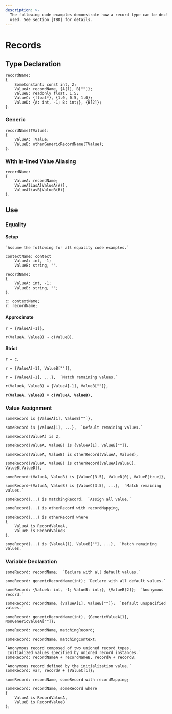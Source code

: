```yaml
---
description: >-
  The following code examples demonstrate how a record type can be declared and
  used. See section [TBD] for details.
---
```


# Records

## Type Declaration

```
recordName: 
{
    SomeConstant: const int, 2;
    ValueA: recordName, {A[1], B[""]};
    ValueB: readonly float, 1.5;
    ValueC: {float*}, {1.0, 0.5, 1.0};
    ValueD: {A: int, -1; B: int;}, {B[2]};
}.
```

### Generic

```
recordName(TValue):
{
    ValueA: TValue;
    ValueB: otherGenericRecordName(TValue);
}.
```

### With In-lined Value Aliasing

```
recordName:
{
    ValueA: recordName;
    ValueAliasA[ValueA(A)],
    ValueAliasB[ValueB(B)]
}.
```

## Use

### Equality

#### Setup

```
`Assume the following for all equality code examples.`

contextName: context
    ValueA: int, -1;
    ValueB: string, "".

recordName:
{
    ValueA: int, -1;
    ValueB: string, "";
}.

c: contextName;
r: recordName;
```

#### Approximate

```
r ~ {ValueA[-1]},
```

```
r(ValueA, ValueB) ~ c(ValueB),
```

#### Strict

```
r = c,
```

```
r = {ValueA[-1], ValueB[""]},
```

```
r = {ValueA[-1], ...},  `Match remaining values.`
```

```
r(ValueA, ValueB) = {ValueA[-1], ValueB[""]},
```

<pre><code><strong>r(ValueA, ValueB) = c(ValueA, ValueB),
</strong></code></pre>

### Value Assignment

```
someRecord is {ValueA[1], ValueB[""]},
```

```
someRecord is {ValueA[1], ...},  `Default remaining values.`
```

```
someRecord(ValueA) is 2,
```

```
someRecord(ValueA, ValueB) is {ValueA[1], ValueB[""]},
```

```
someRecord(ValueA, ValueB) is otherRecord(ValueA, ValueB),
```

```
someRecord(ValueA, ValueB) is otherRecord(ValueA[ValueC], ValueB[ValueD]),
```

```
someRecord~(ValueA, ValueB) is {ValueC[3.5], ValueD[0], ValueE[true]},
```

```
someRecord~(ValueA, ValueB) is {ValueC[3.5], ...},  `Match remaining values.`
```

```
someRecord(...) is matchingRecord,  `Assign all value.`
```

```
someRecord(...) is otherRecord with recordMapping,
```

```
someRecord(...) is otherRecord where
{
    ValueA is RecordValueA,
    ValueB is RecordValueB
},
```

```
someRecord(...) is {ValueA[1], ValueB[""], ...},  `Match remaining values.`
```

### Variable Declaration

```
someRecord: recordName;  `Declare with all default values.`
```

```
someRecord: genericRecordName(int); `Declare with all default values.`
```

```
someRecord: {ValueA: int, -1; ValueB: int;}, {ValueB[2]};  `Anonymous record.`
```

```
someRecord: recordName, {ValueA[1], ValueB[""]};  `Default unspecified values.`
```

```
someRecord: genericRecordName(int), {GenericValueA[1], NonGenericValueA[""]};
```

```
someRecord: recordName, matchingRecord;
```

```
someRecord: recordName, matchingContext;
```

```
`Anonymous record composed of two unioned record types.
 Initialized values specified by unioned record instances.`
someRecord: recordNameA + recordNameB, recordA + recordB;
```

```
`Anonymous record defined by the initialization value.`
someRecord: var, recordA + {ValueC[1]};
```

```
someRecord: recordName, someRecord with recordMapping;
```

```
someRecord: recordName, someRecord where
{
    ValueA is RecordValueA,
    ValueB is RecordValueB
};
```
